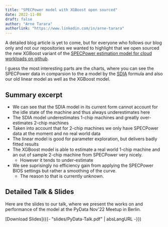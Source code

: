 ```yaml
---
title: "SPECPower model with XGBoost open sourced"
date: 2022-11-08
draft: false
author: "Arne Tarara"
authorlink: "https://www.linkedin.com/in/arne-tarara"
---
```


A detailed blog article is yet to come, but for everyone who follows our
blog only and not our repositories we wanted to highlight that we open sourced
the new XGBoost variant of the [SPECPower estimation model for cloud workloads on github](https://github.com/green-coding-solutions/spec-power-model).

I guess the most interesting parts are the charts, where you can see the
SPECPower data in comparsion to the a model by the [SDIA](https://www.sdialliance.org) formula and also our
old linear model as well as the XGBoost model.

## Summary excerpt

- We can see that the SDIA model in its current form cannot account for the idle state of the machine and thus always underestimates here
- The SDIA model underestimates 1-chip machines and greatly over-estimates 2-chip machines
- Taken into account that for 2-chip machines we only have SPECPower data at the moment and no real world data
- The linear model is good for parameter exploration, but delivers badly fitted results
- The XGBoost model is able to estimate a real world 1-chip machine and an out of sample 2-chip machine from SPECPower very nicely.
    + However it tends to under-estimate
- We see suprisingly no efficiency gain from applying the SPECPower BIOS settings but rather a smoothing of the curve.
    + The reason to that is currently unknown.

## Detailed Talk & Slides
Here are the slides to our talk, where we present the works on and performance of the model
at the PyData Nov'22 Meetup in Berlin.

[Download Slides]({{- "slides/PyData-Talk.pdf" | absLangURL -}})